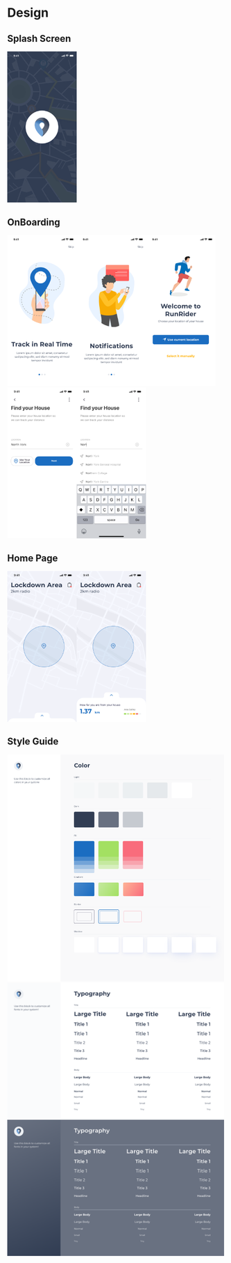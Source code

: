 # Design

## Splash Screen
<img src="../resources/screens/1.%20Splash.png" width="160">

## OnBoarding

<img src="../resources/screens/2.%20Onboarding%20%231.png" width="160"><img src="../resources/screens/3.%20Onboarding%20%232.png" width="160"><img src="../resources/screens/4.%20Setup.png" width="160"><img src="../resources/screens/5.%20Find%20Address.png" width="160"><img src="../resources/screens/6.%20Address%20Confirmation.png" width="160">

## Home Page

<img src="../resources/screens/7.%20Home%20Screen.png" width="160"><img src="../resources/screens/8.%20Home%20Details.png" width="160">

## Style Guide

<img src="../resources/screens/Color.png" width="500">
<img src="../resources/screens/Typograhpy%20%5BDark%5D.png" width="500">
<img src="../resources/screens/Typograhpy%20%5BWhite%5D.png" width="500">
